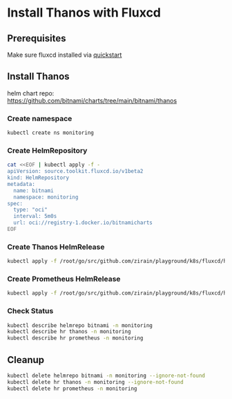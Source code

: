 # Install Thanos with Fluxcd

## Prerequisites

Make sure fluxcd installed via [quickstart](./quickstart.md)

## Install Thanos

helm chart repo: https://github.com/bitnami/charts/tree/main/bitnami/thanos

### Create namespace

```bash
kubectl create ns monitoring
```

### Create HelmRepository

```bash
cat <<EOF | kubectl apply -f -
apiVersion: source.toolkit.fluxcd.io/v1beta2
kind: HelmRepository
metadata:
  name: bitnami
  namespace: monitoring
spec:
  type: "oci"
  interval: 5m0s
  url: oci://registry-1.docker.io/bitnamicharts
EOF
```

### Create Thanos HelmRelease

```bash
kubectl apply -f /root/go/src/github.com/zirain/playground/k8s/fluxcd/helmreleases/thanos.yaml
```

### Create Prometheus HelmRelease

```bash
kubectl apply -f /root/go/src/github.com/zirain/playground/k8s/fluxcd/helmreleases/prometheus.yaml
```

### Check Status

```bash
kubectl describe helmrepo bitnami -n monitoring
kubectl describe hr thanos -n monitoring
kubectl describe hr prometheus -n monitoring
```


## Cleanup

```bash
kubectl delete helmrepo bitnami -n monitoring --ignore-not-found
kubectl delete hr thanos -n monitoring --ignore-not-found
kubectl delete hr prometheus -n monitoring
```